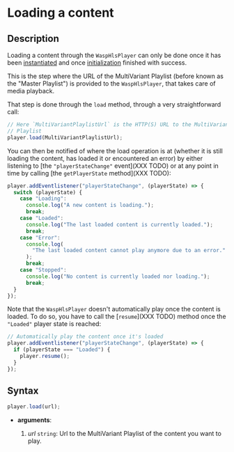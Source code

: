 # Loading a content

## Description

Loading a content through the `WaspHlsPlayer` can only be done once it has been
[instantiated](./Instantiation.md) and once [initialization](./Initialization.md)
finished with success.

This is the step where the URL of the MultiVariant Playlist (before known as the
"Master Playlist") is provided to the `WaspHlsPlayer`, that takes care of media
playback.

That step is done through the `load` method, through a very straightforward
call:

```js
// Here `MultiVariantPlaylistUrl` is the HTTP(S) URL to the MultiVariant
// Playlist
player.load(MultiVariantPlaylistUrl);
```

You can then be notified of where the load operation is at (whether it is still
loading the content, has loaded it or encountered an error) by either listening
to [the `"playerStateChange"` event](XXX TODO) or at any point in time by
calling [the `getPlayerState` method](XXX TODO):

```js
player.addEventlistener("playerStateChange", (playerState) => {
  switch (playerState) {
    case "Loading":
      console.log("A new content is loading.");
      break;
    case "Loaded":
      console.log("The last loaded content is currently loaded.");
      break;
    case "Error":
      console.log(
        "The last loaded content cannot play anymore due to an error."
      );
      break;
    case "Stopped":
      console.log("No content is currently loaded nor loading.");
      break;
  }
});
```

Note that the `WaspHlsPlayer` doesn't automatically play once the content is
loaded. To do so, you have to call the [`resume`](XXX TODO) method once the
`"Loaded"` player state is reached:

```js
// Automatically play the content once it's loaded
player.addEventlistener("playerStateChange", (playerState) => {
  if (playerState === "Loaded") {
    player.resume();
  }
});
```

## Syntax

```js
player.load(url);
```

- **arguments**:

  1. _url_ `string`: Url to the MultiVariant Playlist of the content you want to
     play.
